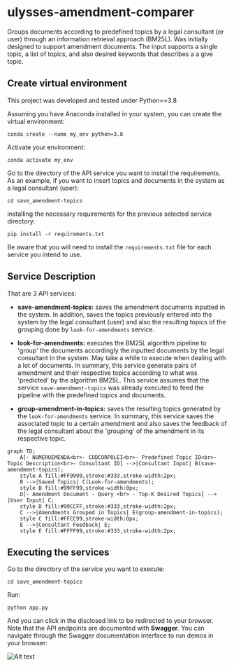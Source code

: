 # ulysses-amendment-comparer

Groups documents according to predefined topics by a legal consultant (or user) through an information retrieval approach (BM25L). Was initially designed to support amendment documents. The input supports a single topic, a list of topics, and also desired keywords that describes a a give topic. 

## Create virtual environment

This project was developed and tested under Python==3.8

Assuming you have Anaconda installed in your system, you can create the virtual environment:

```conda create --name my_env python=3.8```

Activate your environment:

```conda activate my_env```

Go to the directory of the API service you want to install the requirements. As an example, if you want to insert topics and documents in the system as a legal consultant (user):

```cd save_amendment-topics```

installing the necessary requirements for the previous selected service directory:

```pip install -r requirements.txt```

Be aware that you will need to install the ```requirements.txt``` file for each service you intend to use.


## Service Description

That are 3 API services:

- **save-amendment-topics:** saves the amendment documents inputted in the system. In addition, saves the topics previously entered into the system by the legal consultant (user) and also the resulting topics of the grouping done by ```look-for-amendments``` service.

- **look-for-amendments:** executes the BM25L algorithm pipeline to 'group' the documents accordingly the inputted documents by the legal consultant in the system. May take a while to execute when dealing with a lot of documents. In summary, this service generate pairs of amendment and their respective topics according to what was 'predicted' by the algorithm BM25L. This service assumes that the service ```save-amendment-topics``` was already executed to feed the pipeline with the predefined topics and documents.

- **group-amendment-in-topics:** saves the resulting topics generated by the ```look-for-amendments``` service. In summary, this service saves the associated topic to a certain amendment and also saves the feedback of the legal consultant about the 'grouping' of the amendment in its respective topic.

```mermaid
graph TD;
    A[- NUMEROEMENDA<br>- CODCORPOLEI<br>- Predefined Topic ID<br>- Topic Description<br>- Consultant ID] -->|Consultant Input| B(save-amendment-topics);
    style A fill:#FF9999,stroke:#333,stroke-width:2px;
    B -->|Saved Topics| C(Look-for-amendments);
    style B fill:#99FF99,stroke-width:0px;
    D[- Amendment Document - Query <br> - Top-K Desired Topics] --> |User Input| C;
    style D fill:#99CCFF,stroke:#333,stroke-width:2px;
    C -->|Amendments Grouped in Topics| E(group-amendment-in-topics);
    style C fill:#FFCC99,stroke-width:0px;
    E -->|Consultant Feedback| E;
    style E fill:#FFFF99,stroke:#333,stroke-width:2px;
```


## Executing the services 

Go to the directory of the service you want to execute:

```cd save_amendment-topics```

Run:

```python app.py```

And you can click in the disclosed link to be redirected to your browser. Note that the API endpoints are documented with **Swagger**. You can navigate through the Swagger documentation interface to run demos in your browser:

![Alt text](swagger.png)
